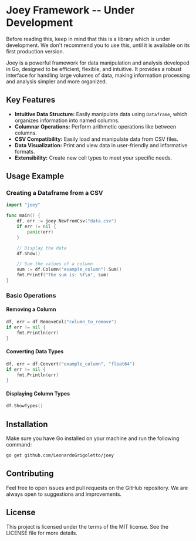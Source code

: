 
# Joey Framework -- Under Development

Before reading this, keep in mind that this is a library which is under development. We don't recommend you to use this, until it is available on its first production version.

Joey is a powerful framework for data manipulation and analysis developed in Go, designed to be efficient, flexible, and intuitive. It provides a robust interface for handling large volumes of data, making information processing and analysis simpler and more organized.

## Key Features

- **Intuitive Data Structure:** Easily manipulate data using `Dataframe`, which organizes information into named columns.
- **Columnar Operations:** Perform arithmetic operations like between columns.
- **CSV Compatibility:** Easily load and manipulate data from CSV files.
- **Data Visualization:** Print and view data in user-friendly and informative formats.
- **Extensibility:** Create new cell types to meet your specific needs.

## Usage Example

### Creating a Dataframe from a CSV

```go
import "joey"

func main() {
    df, err := joey.NewFromCsv("data.csv")
    if err != nil {
        panic(err)
    }

    // Display the data
    df.Show()

    // Sum the values of a column
    sum := df.Column("example_column").Sum()
    fmt.Printf("The sum is: %f\n", sum)
}
```

### Basic Operations

#### Removing a Column

```go
df, err = df.RemoveCol("column_to_remove")
if err != nil {
    fmt.Println(err)
}
```

#### Converting Data Types

```go
df, err = df.Convert("example_column", "float64")
if err != nil {
    fmt.Println(err)
}
```

#### Displaying Column Types

```go
df.ShowTypes()
```

## Installation

Make sure you have Go installed on your machine and run the following command:

```sh
go get github.com/LeonardoGrigoletto/joey
```

## Contributing

Feel free to open issues and pull requests on the GitHub repository. We are always open to suggestions and improvements.

## License

This project is licensed under the terms of the MIT license. See the LICENSE file for more details.

